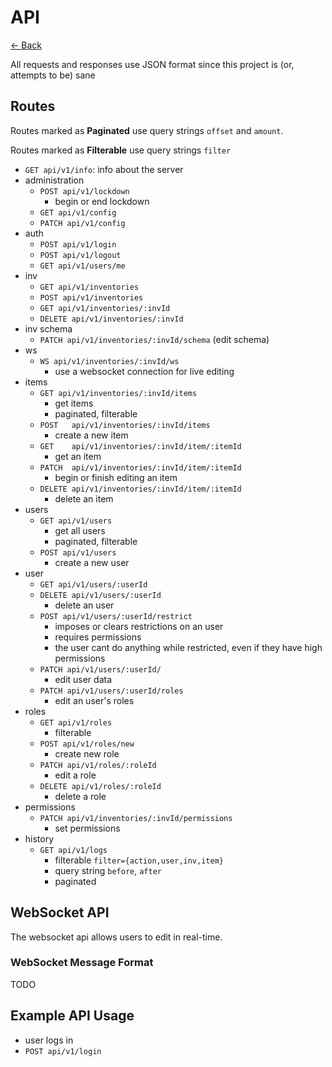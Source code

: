 # API

[<- Back](./README.md)

All requests and responses use JSON format since this project is (or, attempts to be) sane

## Routes

Routes marked as **Paginated** use query strings `offset` and `amount`.

Routes marked as **Filterable** use query strings `filter`

- `GET api/v1/info`: info about the server
- administration
  - `POST api/v1/lockdown`
    - begin or end lockdown
  - `GET api/v1/config`
  - `PATCH api/v1/config`
- auth
  - `POST api/v1/login`
  - `POST api/v1/logout`
  - `GET api/v1/users/me`
- inv
  - `GET api/v1/inventories`
  - `POST api/v1/inventories`
  - `GET api/v1/inventories/:invId`
  - `DELETE api/v1/inventories/:invId`
- inv schema
  - `PATCH api/v1/inventories/:invId/schema` (edit schema)
- ws
  - `WS api/v1/inventories/:invId/ws`
    - use a websocket connection for live editing
- items
  - `GET api/v1/inventories/:invId/items`
    - get items
    - paginated, filterable
  - `POST   api/v1/inventories/:invId/items`
    - create a new item
  - `GET    api/v1/inventories/:invId/item/:itemId`
    - get an item
  - `PATCH  api/v1/inventories/:invId/item/:itemId`
    - begin or finish editing an item
  - `DELETE api/v1/inventories/:invId/item/:itemId`
    - delete an item
- users
  - `GET api/v1/users`
    - get all users
    - paginated, filterable
  - `POST api/v1/users`
    - create a new user
- user
  - `GET api/v1/users/:userId`
  - `DELETE api/v1/users/:userId`
    - delete an user
  - `POST api/v1/users/:userId/restrict`
    - imposes or clears restrictions on an user
    - requires permissions
    - the user cant do anything while restricted, even if they have high permissions
  - `PATCH api/v1/users/:userId/`
    - edit user data
  - `PATCH api/v1/users/:userId/roles`
    - edit an user's roles
- roles
  - `GET api/v1/roles`
    - filterable
  - `POST api/v1/roles/new`
    - create new role
  - `PATCH api/v1/roles/:roleId`
    - edit a role
  - `DELETE api/v1/roles/:roleId`
    - delete a role
- permissions
  - `PATCH api/v1/inventories/:invId/permissions`
    - set permissions
- history
  - `GET api/v1/logs`
    - filterable `filter={action,user,inv,item}`
    - query string `before`, `after`
    - paginated


## WebSocket API

The websocket api allows users to edit in real-time.

### WebSocket Message Format

TODO

## Example API Usage

- user logs in
- `POST api/v1/login`

